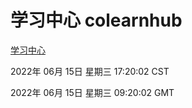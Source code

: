# 学习中心 colearnhub
[学习中心](http://59.174.8.33:56308/colearnhub/)

2022年 06月 15日 星期三 17:20:02 CST

2022年 06月 15日 星期三 09:20:02 GMT
